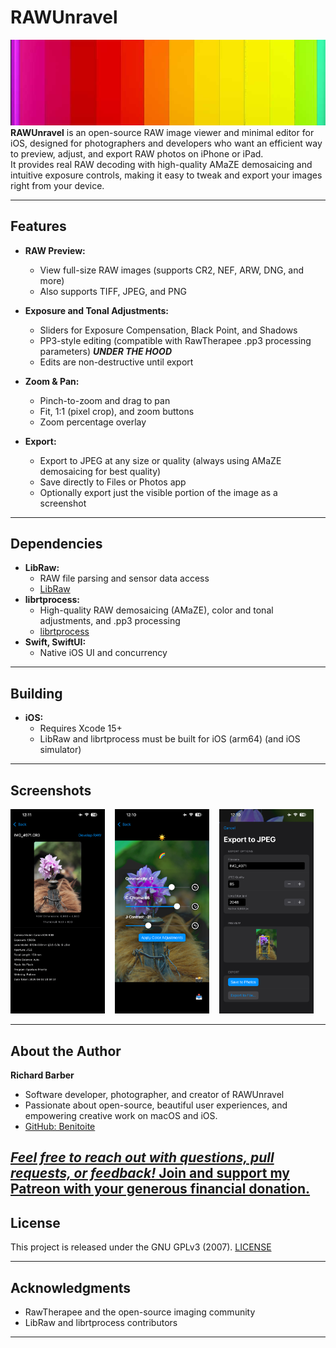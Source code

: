 # RAWUnravel
<img src="app/RAWUnravel/RAWUnravel/unravel-crop.jpg"></img>
**RAWUnravel** is an open-source RAW image viewer and minimal editor for iOS, designed for photographers and developers who want an efficient way to preview, adjust, and export RAW photos on iPhone or iPad.  
It provides real RAW decoding with high-quality AMaZE demosaicing and intuitive exposure controls, making it easy to tweak and export your images right from your device.

---

## Features

- **RAW Preview:**  
  - View full-size RAW images (supports CR2, NEF, ARW, DNG, and more)
  - Also supports TIFF, JPEG, and PNG

- **Exposure and Tonal Adjustments:**  
  - Sliders for Exposure Compensation, Black Point, and Shadows
  - PP3-style editing (compatible with RawTherapee .pp3 processing parameters)  ***UNDER THE HOOD***
  - Edits are non-destructive until export

- **Zoom & Pan:**  
  - Pinch-to-zoom and drag to pan
  - Fit, 1:1 (pixel crop), and zoom buttons
  - Zoom percentage overlay

- **Export:**  
  - Export to JPEG at any size or quality (always using AMaZE demosaicing for best quality)
  - Save directly to Files or Photos app
  - Optionally export just the visible portion of the image as a screenshot

---

## Dependencies

- **LibRaw:**  
  - RAW file parsing and sensor data access  
  - [LibRaw](https://www.libraw.org/)
- **librtprocess:**  
  - High-quality RAW demosaicing (AMaZE), color and tonal adjustments, and .pp3 processing  
  - [librtprocess](https://github.com/Beep6581/RawTherapee/tree/dev/rtengine/librtprocess)  
- **Swift, SwiftUI:**  
  - Native iOS UI and concurrency

---

## Building

- **iOS:**  
  - Requires Xcode 15+  
  - LibRaw and librtprocess must be built for iOS (arm64)  (and iOS simulator)
 
---

## Screenshots

<img src="screenshot1.png" width=30%></img>&nbsp;&nbsp;&nbsp;&nbsp;<img src="screenshot2.png" width=30%></img>&nbsp;&nbsp;&nbsp;&nbsp;<img src="screenshot3.png" width=30%></img>

---

## About the Author

**Richard Barber**  
- Software developer, photographer, and creator of RAWUnravel  
- Passionate about open-source, beautiful user experiences, and empowering creative work on macOS and iOS.
- [GitHub: Benitoite](https://github.com/Benitoite)

<a href="https://patreon.com/Benitoite">*Feel free to reach out with questions, pull requests, or feedback!*
Join and support my Patreon with your generous financial donation.</a>
---

## License

This project is released under the GNU GPLv3 (2007). <a href="LICENSE">LICENSE</a>

---

## Acknowledgments

- RawTherapee and the open-source imaging community
- LibRaw and librtprocess contributors

---
